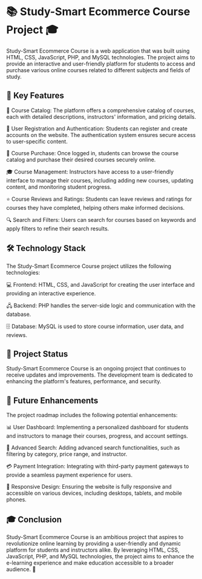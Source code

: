 # 📚 Study-Smart Ecommerce Course Project 🎓

Study-Smart Ecommerce Course is a web application that was built using HTML, CSS, JavaScript, PHP, and MySQL technologies. The project aims to provide an interactive and user-friendly platform for students to access and purchase various online courses related to different subjects and fields of study.

## 🔑 Key Features

 📖 Course Catalog: The platform offers a comprehensive catalog of courses, each with detailed descriptions, instructors' information, and pricing details.
 
 📝 User Registration and Authentication: Students can register and create accounts on the website. The authentication system ensures secure access to user-specific content.

 💼 Course Purchase: Once logged in, students can browse the course catalog and purchase their desired courses securely online.
 
 🎓 Course Management: Instructors have access to a user-friendly interface to manage their courses, including adding new courses, updating content, and monitoring student progress.
 
 ⭐ Course Reviews and Ratings: Students can leave reviews and ratings for courses they have completed, helping others make informed decisions.
 
 🔍 Search and Filters: Users can search for courses based on keywords and apply filters to refine their search results.
 
## 🛠️ Technology Stack

The Study-Smart Ecommerce Course project utilizes the following technologies:

💻 Frontend: HTML, CSS, and JavaScript for creating the user interface and providing an interactive experience.

🖧 Backend: PHP handles the server-side logic and communication with the database.

🗄️ Database: MySQL is used to store course information, user data, and reviews.

## 🚀 Project Status

Study-Smart Ecommerce Course is an ongoing project that continues to receive updates and improvements. The development team is dedicated to enhancing the platform's features, performance, and security.

## 🔮 Future Enhancements

The project roadmap includes the following potential enhancements:

📊 User Dashboard: Implementing a personalized dashboard for students and instructors to manage their courses, progress, and account settings.

🧭 Advanced Search: Adding advanced search functionalities, such as filtering by category, price range, and instructor.

💳 Payment Integration: Integrating with third-party payment gateways to provide a seamless payment experience for users.

📱 Responsive Design: Ensuring the website is fully responsive and accessible on various devices, including desktops, tablets, and mobile phones.

## 🎓 Conclusion

Study-Smart Ecommerce Course is an ambitious project that aspires to revolutionize online learning by providing a user-friendly and dynamic platform for students and instructors alike. By leveraging HTML, CSS, JavaScript, PHP, and MySQL technologies, the project aims to enhance the e-learning experience and make education accessible to a broader audience. 🌟
